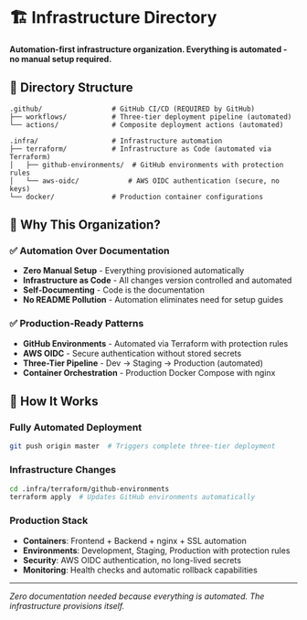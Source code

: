 # 🏗️ Infrastructure Directory

**Automation-first infrastructure organization. Everything is automated - no manual setup required.**

## 📂 Directory Structure

```
.github/                 # GitHub CI/CD (REQUIRED by GitHub)
├── workflows/           # Three-tier deployment pipeline (automated)
└── actions/             # Composite deployment actions (automated)

.infra/                  # Infrastructure automation
├── terraform/           # Infrastructure as Code (automated via Terraform)
│   ├── github-environments/  # GitHub environments with protection rules
│   └── aws-oidc/            # AWS OIDC authentication (secure, no keys)
└── docker/              # Production container configurations
```

## 🎯 Why This Organization?

### ✅ **Automation Over Documentation**
- **Zero Manual Setup** - Everything provisioned automatically
- **Infrastructure as Code** - All changes version controlled and automated
- **Self-Documenting** - Code is the documentation
- **No README Pollution** - Automation eliminates need for setup guides

### ✅ **Production-Ready Patterns**
- **GitHub Environments** - Automated via Terraform with protection rules
- **AWS OIDC** - Secure authentication without stored secrets
- **Three-Tier Pipeline** - Dev → Staging → Production (automated)
- **Container Orchestration** - Production Docker Compose with nginx

## 🚀 **How It Works**

### Fully Automated Deployment
```bash
git push origin master  # Triggers complete three-tier deployment
```

### Infrastructure Changes
```bash
cd .infra/terraform/github-environments
terraform apply  # Updates GitHub environments automatically
```

### Production Stack
- **Containers**: Frontend + Backend + nginx + SSL automation
- **Environments**: Development, Staging, Production with protection rules
- **Security**: AWS OIDC authentication, no long-lived secrets
- **Monitoring**: Health checks and automatic rollback capabilities

---

*Zero documentation needed because everything is automated. The infrastructure provisions itself.*